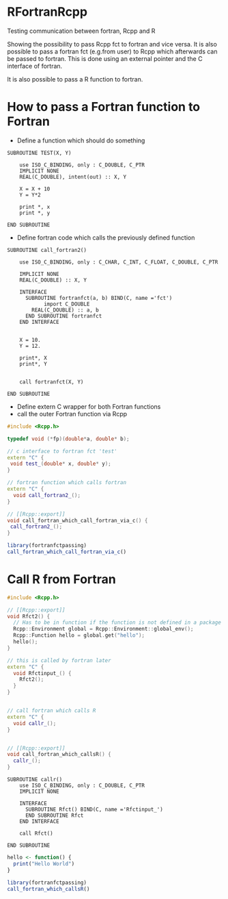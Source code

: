 # RFortranRcpp
Testing communication between fortran, Rcpp and R

 Showing the possibility to pass Rcpp fct to fortran and vice versa.
 It is also possible to pass a fortran fct (e.g.from user) to Rcpp which afterwards can be passed to fortran.
 This is done using an external pointer and the C interface of fortran.
 
 It is also possible to pass a R function to fortran.
 
# How to pass a Fortran function to Fortran

* Define a function which should do something

```Fortran
SUBROUTINE TEST(X, Y)
        
	use ISO_C_BINDING, only : C_DOUBLE, C_PTR
	IMPLICIT NONE
	REAL(C_DOUBLE), intent(out) :: X, Y	
	
	X = X + 10
	Y = Y*2
		
	print *, x
	print *, y

END SUBROUTINE
```

* Define fortran code which calls the previously defined function
```Fortran
SUBROUTINE call_fortran2()

	use ISO_C_BINDING, only : C_CHAR, C_INT, C_FLOAT, C_DOUBLE, C_PTR
	
	IMPLICIT NONE
	REAL(C_DOUBLE) :: X, Y
	
	INTERFACE
	  SUBROUTINE fortranfct(a, b) BIND(C, name ='fct')
            import C_DOUBLE
	    REAL(C_DOUBLE) :: a, b
	  END SUBROUTINE fortranfct
	END INTERFACE
	

	X = 10.
	Y = 12.
	
	print*, X
	print*, Y
	
	
	call fortranfct(X, Y)

END SUBROUTINE
```

* Define extern C wrapper for both Fortran functions
* call the outer Fortran function via Rcpp

```C++
#include <Rcpp.h>

typedef void (*fp)(double*a, double* b);

// c interface to fortran fct 'test'
extern "C" {
 void test_(double* x, double* y);
}

// fortran function which calls fortran
extern "C" {
  void call_fortran2_();
}

// [[Rcpp::export]]
void call_fortran_which_call_fortran_via_c() {
 call_fortran2_();
}
```

```r
library(fortranfctpassing)
call_fortran_which_call_fortran_via_c()
```



# Call R from Fortran

```C++
#include <Rcpp.h>

// [[Rcpp::export]]
void Rfct2() {
  // Has to be in function if the function is not defined in a package
  Rcpp::Environment global = Rcpp::Environment::global_env();
  Rcpp::Function hello = global.get("hello");
  hello();
}

// this is called by fortran later
extern "C" {
  void Rfctinput_() {
    Rfct2();
  }
}


// call fortran which calls R
extern "C" {
  void callr_();
}


// [[Rcpp::export]]
void call_fortran_which_callsR() {
  callr_();
}
```

```Fortran
SUBROUTINE callr()
	use ISO_C_BINDING, only : C_DOUBLE, C_PTR
	IMPLICIT NONE

	INTERFACE
	  SUBROUTINE Rfct() BIND(C, name ='Rfctinput_')
	  END SUBROUTINE Rfct
	END INTERFACE
	
	call Rfct()

END SUBROUTINE
```



```r
hello <- function() {
  print("Hello World")
}

library(fortranfctpassing)
call_fortran_which_callsR()
```
